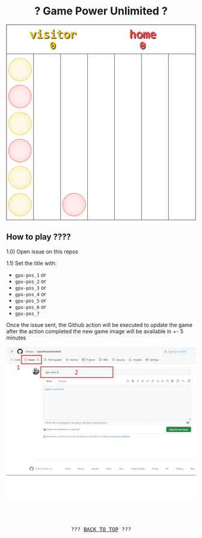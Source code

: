 <div align="center"> 

# ? Game Power Unlimited ?

<img src="https://github.com/tmslpm/GamePowerUnlimited/blob/main/gen/game_to_image1696046641.png" alt="game power 4">

</div>

## How to play ????
 
 
1.0) Open issue on this repos

1.1) Set the title with:
- `gpu-pos_1` or
- `gpu-pos_2` or
- `gpu-pos_3` or
- `gpu-pos_4` or
- `gpu-pos_5` or
- `gpu-pos_6` or
- `gpu-pos_7`

Once the issue sent, the Github action will be executed to update the game after the action completed the new game image will be available in +- 5 minutes

![image](https://github.com/tmslpm/GamePowerUnlimited/blob/main/gen/template/example.png)

<br>
<br>

<pre align=center>??? <a href="#-game-power-unlimited-" title="click to scroll up" alt="click to scroll up">BACK TO TOP</a> ???</pre>
